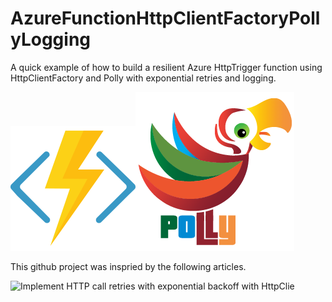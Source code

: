 # AzureFunctionHttpClientFactoryPollyLogging
A quick example of how to build a resilient Azure HttpTrigger function using HttpClientFactory and Polly with exponential retries and logging.

![Azure Functions](https://raw.githubusercontent.com/Runamok81/AzureFunctionHttpClientFactoryPollyLogging/master/Images/azure-functions-logo-color-raster.png)![Polly](https://raw.githubusercontent.com/Runamok81/AzureFunctionHttpClientFactoryPollyLogging/master/Images/Polly-Logo%402x.png)

This github project was inspried by the following articles.

![Implement HTTP call retries with exponential backoff with HttpClie](https://docs.microsoft.com/en-us/dotnet/architecture/microservices/implement-resilient-applications/use-httpclientfactory-to-implement-resilient-http-requests)
